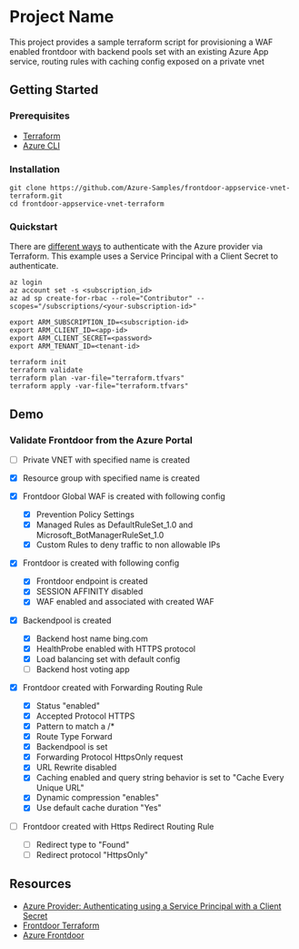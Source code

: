 # Project Name

This project provides a sample terraform script for provisioning a WAF enabled frontdoor with backend pools set with an existing Azure App service, routing rules with  caching config exposed on a private vnet

## Getting Started

### Prerequisites

- [Terraform](https://www.terraform.io/downloads.html)
- [Azure CLI](https://docs.microsoft.com/en-us/cli/azure/install-azure-cli)

### Installation

``` shell
git clone https://github.com/Azure-Samples/frontdoor-appservice-vnet-terraform.git
cd frontdoor-appservice-vnet-terraform
```

### Quickstart

There are [different ways](https://www.terraform.io/docs/providers/azurerm/guides/service_principal_client_secret.html) to authenticate with the Azure provider via Terraform. This example uses a Service Principal with a Client Secret to authenticate. 

``` shell
az login
az account set -s <subscription_id>
az ad sp create-for-rbac --role="Contributor" --scopes="/subscriptions/<your-subscription-id>"

export ARM_SUBSCRIPTION_ID=<subscription-id>
export ARM_CLIENT_ID=<app-id>
export ARM_CLIENT_SECRET=<password>
export ARM_TENANT_ID=<tenant-id>

terraform init
terraform validate
terraform plan -var-file="terraform.tfvars"
terraform apply -var-file="terraform.tfvars"

```

## Demo

### Validate Frontdoor from the Azure Portal

- [ ] Private VNET with specified name is created

- [X] Resource group with specified name is created

- [X] Frontdoor Global WAF is created with following config
    - [X] Prevention Policy Settings 
    - [X] Managed Rules  as DefaultRuleSet_1.0 and Microsoft_BotManagerRuleSet_1.0
    - [X] Custom Rules to deny traffic to non allowable IPs

- [X] Frontdoor is created with following config
    - [X] Frontdoor endpoint is created
    - [X] SESSION AFFINITY disabled
    - [X] WAF enabled and associated with created WAF
        
- [X] Backendpool is created
    - [X] Backend host name bing.com
    - [X] HealthProbe enabled with HTTPS protocol
    - [X] Load balancing set with default config
    - [ ] Backend host voting app

- [X] Frontdoor created with Forwarding Routing Rule
    - [X] Status "enabled"
    - [X] Accepted Protocol HTTPS
    - [X] Pattern to match a /*
    - [X] Route Type Forward
    - [X] Backendpool is set
    - [X] Forwarding Protocol HttpsOnly request
    - [X] URL Rewrite disabled
    - [X] Caching enabled and query string behavior is set to "Cache Every Unique URL"
    - [X] Dynamic compression "enables"
    - [X] Use default cache duration "Yes"

- [ ] Frontdoor created with Https Redirect Routing Rule
    - [ ] Redirect type to "Found"
    - [ ] Redirect protocol "HttpsOnly"

## Resources

- [Azure Provider: Authenticating using a Service Principal with a Client Secret](https://www.terraform.io/docs/providers/azurerm/guides/service_principal_client_secret.html)
- [Frontdoor Terraform](https://www.terraform.io/docs/providers/azurerm/r/frontdoor.html#example-usage)
- [Azure Frontdoor](https://azure.microsoft.com/en-us/services/frontdoor/)
